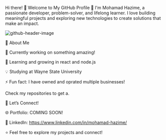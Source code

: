 Hi there! 👋 Welcome to My GitHub Profile 🚀
I'm Mohamad Hazime, a passionate developer, problem-solver, and lifelong learner. 
I love building meaningful projects and exploring new technologies to create solutions that make an impact.

![github-header-image](https://github.com/user-attachments/assets/a0927390-edb4-485c-b2da-d21f3ef5561d)

🌟 About Me

🔭 Currently working on something amazing!

🌱 Learning and growing in react and node.js

💡 Studying at Wayne State University 

⚡ Fun fact: I have owned and oprated multiple businesses!

Check my repositories to get a.

🤝 Let’s Connect!

🌐 Portfolio: COMING SOON!

💼 LinkedIn: https://www.linkedin.com/in/mohamad-hazime/

⭐️ Feel free to explore my projects and connect!

